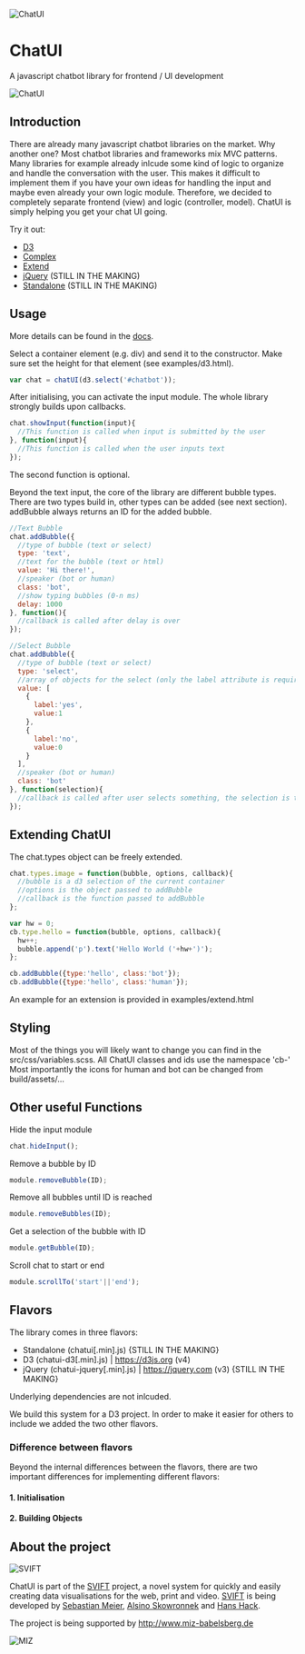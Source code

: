 ![ChatUI](https://github.com/svift-org/ChatUI/blob/master/README/ChatUI-Logo.png?raw=true)

# ChatUI
A javascript chatbot library for frontend / UI development

![ChatUI](https://github.com/svift-org/ChatUI/blob/master/README/Snapshot.png?raw=true)

## Introduction

There are already many javascript chatbot libraries on the market. Why another one? Most chatbot libraries and frameworks mix MVC patterns. Many libraries for example already inlcude some kind of logic to organize and handle the conversation with the user. This makes it difficult to implement them if you have your own ideas for handling the input and maybe even already your own logic module. Therefore, we decided to completely separate frontend (view) and logic (controller, model). ChatUI is simply helping you get your chat UI going.

Try it out:
- [D3](https://svift-org.github.io/ChatUI/examples/d3.html)
- [Complex](https://svift-org.github.io/ChatUI/examples/complex.html)
- [Extend](https://svift-org.github.io/ChatUI/examples/extend.html)
- [jQuery](https://svift-org.github.io/ChatUI/examples/jquery.html) (STILL IN THE MAKING)
- [Standalone](https://svift-org.github.io/ChatUI/examples/standalone.html) (STILL IN THE MAKING)

## Usage

More details can be found in the [docs](https://svift-org.github.io/ChatUI/docs/chatUI.html).

Select a container element (e.g. div) and send it to the constructor. Make sure set the height for that element (see examples/d3.html).

```javascript
var chat = chatUI(d3.select('#chatbot'));
```

After initialising, you can activate the input module. The whole library strongly builds upon callbacks. 

```javascript
chat.showInput(function(input){
  //This function is called when input is submitted by the user
}, function(input){
  //This function is called when the user inputs text
});
```

The second function is optional.

Beyond the text input, the core of the library are different bubble types. There are two types build in, other types can be added (see next section). addBubble always returns an ID for the added bubble.

```javascript
//Text Bubble
chat.addBubble({
  //type of bubble (text or select)
  type: 'text',
  //text for the bubble (text or html)
  value: 'Hi there!',
  //speaker (bot or human)
  class: 'bot',
  //show typing bubbles (0-n ms)
  delay: 1000 
}, function(){
  //callback is called after delay is over
});
```

```javascript
//Select Bubble
chat.addBubble({
  //type of bubble (text or select)
  type: 'select',
  //array of objects for the select (only the label attribute is required)
  value: [
    {
      label:'yes',
      value:1
    },
    {
      label:'no',
      value:0
    }
  ],
  //speaker (bot or human)
  class: 'bot'
}, function(selection){
  //callback is called after user selects something, the selection is the selected object from the value array
});
```

## Extending ChatUI

The chat.types object can be freely extended.

```javascript
chat.types.image = function(bubble, options, callback){
  //bubble is a d3 selection of the current container
  //options is the object passed to addBubble
  //callback is the function passed to addBubble
};
```

```javascript
var hw = 0;
cb.type.hello = function(bubble, options, callback){
  hw++;
  bubble.append('p').text('Hello World ('+hw+')');
};

cb.addBubble({type:'hello', class:'bot'});
cb.addBubble({type:'hello', class:'human'});
```

An example for an extension is provided in examples/extend.html

## Styling

Most of the things you will likely want to change you can find in the src/css/variables.scss. All ChatUI classes and ids use the namespace 'cb-' Most importantly the icons for human and bot can be changed from build/assets/...

## Other useful Functions

Hide the input module
```javascript
chat.hideInput();
```

Remove a bubble by ID
```javascript
module.removeBubble(ID);
```
Remove all bubbles until ID is reached
```javascript
module.removeBubbles(ID);
```

Get a selection of the bubble with ID
```javascript
module.getBubble(ID);
```

Scroll chat to start or end
```javascript
module.scrollTo('start'||'end');
```

## Flavors

The library comes in three flavors:

- Standalone (chatui[.min].js) {STILL IN THE MAKING}
- D3 (chatui-d3[.min].js) | https://d3js.org (v4)
- jQuery (chatui-jquery[.min].js) | https://jquery.com (v3) {STILL IN THE MAKING}

Underlying dependencies are not inlcuded. 

We build this system for a D3 project. In order to make it easier for others to include we added the two other flavors.

### Difference between flavors

Beyond the internal differences between the flavors, there are two important differences for implementing different flavors:

#### 1. Initialisation

#### 2. Building Objects


## About the project

![SVIFT](https://github.com/svift-org/ChatUI/blob/master/README/svift.png?raw=true)

ChatUI is part of the [SVIFT](http://svift.xyz) project, a novel system for quickly and easily creating data visualisations for the web, print and video. [SVIFT](http://svift.xyz) is being developed by [Sebastian Meier](https://github.com/sebastian-meier/), [Alsino Skowronnek](https://github.com/alsino) and [Hans Hack](https://github.com/hanshack).

The project is being supported by http://www.miz-babelsberg.de

![MIZ](https://github.com/svift-org/ChatUI/blob/master/README/miz.png?raw=true)